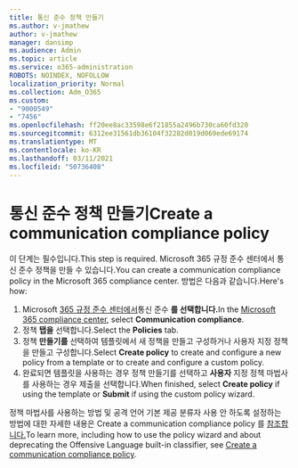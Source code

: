 ```yaml
---
title: 통신 준수 정책 만들기
ms.author: v-jmathew
author: v-jmathew
manager: dansimp
ms.audience: Admin
ms.topic: article
ms.service: o365-administration
ROBOTS: NOINDEX, NOFOLLOW
localization_priority: Normal
ms.collection: Adm_O365
ms.custom:
- "9000549"
- "7456"
ms.openlocfilehash: ff20ee8ac33598e6f21855a2496b730ca60fd320
ms.sourcegitcommit: 6312ee31561db36104f32282d019d069ede69174
ms.translationtype: MT
ms.contentlocale: ko-KR
ms.lasthandoff: 03/11/2021
ms.locfileid: "50736408"
---
```

# <a name="create-a-communication-compliance-policy"></a><span data-ttu-id="e5399-102">통신 준수 정책 만들기</span><span class="sxs-lookup"><span data-stu-id="e5399-102">Create a communication compliance policy</span></span>

<span data-ttu-id="e5399-103">이 단계는 필수입니다.</span><span class="sxs-lookup"><span data-stu-id="e5399-103">This step is required.</span></span> <span data-ttu-id="e5399-104">Microsoft 365 규정 준수 센터에서 통신 준수 정책을 만들 수 있습니다.</span><span class="sxs-lookup"><span data-stu-id="e5399-104">You can create a communication compliance policy in the Microsoft 365 compliance center.</span></span> <span data-ttu-id="e5399-105">방법은 다음과 같습니다.</span><span class="sxs-lookup"><span data-stu-id="e5399-105">Here's how:</span></span>

1. <span data-ttu-id="e5399-106">Microsoft [365 규정 준수 센터에서](https://go.microsoft.com/fwlink/?linkid=2130502)통신 준수 **를 선택합니다.**</span><span class="sxs-lookup"><span data-stu-id="e5399-106">In the [Microsoft 365 compliance center](https://go.microsoft.com/fwlink/?linkid=2130502), select **Communication compliance**.</span></span>
2. <span data-ttu-id="e5399-107">정책 **탭을** 선택합니다.</span><span class="sxs-lookup"><span data-stu-id="e5399-107">Select the **Policies** tab.</span></span>
3. <span data-ttu-id="e5399-108">정책 **만들기를** 선택하여 템플릿에서 새 정책을 만들고 구성하거나 사용자 지정 정책을 만들고 구성합니다.</span><span class="sxs-lookup"><span data-stu-id="e5399-108">Select **Create policy** to create and configure a new policy from a template or to create and configure a custom policy.</span></span>
4. <span data-ttu-id="e5399-109">완료되면 템플릿을  사용하는 경우 정책 만들기를 선택하고 **사용자** 지정 정책 마법사를 사용하는 경우 제출을 선택합니다.</span><span class="sxs-lookup"><span data-stu-id="e5399-109">When finished, select **Create policy** if using the template or **Submit** if using the custom policy wizard.</span></span>

<span data-ttu-id="e5399-110">정책 마법사를 사용하는 방법 및 공격 언어 기본 제공 분류자 사용 안 하도록 설정하는 방법에 대한 자세한 내용은 Create a communication compliance policy 를 [참조합니다.](https://go.microsoft.com/fwlink/?linkid=2129079)</span><span class="sxs-lookup"><span data-stu-id="e5399-110">To learn more, including how to use the policy wizard and about deprecating the Offensive Language built-in classifier, see [Create a communication compliance policy](https://go.microsoft.com/fwlink/?linkid=2129079).</span></span>

